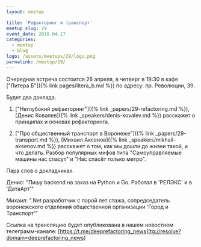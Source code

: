 ```yaml
---
layout: meetup

title: 'Рефакторинг и транспорт'
meetup_slug: 29
event_date: 2018.04.17
categories:
  - meetup
  - blog
logo: /assets/meetups/29/logo.png
permalink: /meetup/29/
---
```


Очередная встреча состоится 26 апреля, в четверг в 19:30 в кафе ["Литера Б"]({% link pages/litera_b.md %}) по адресу: пр. Революции, 39.

Будет два доклада.

1. ["Неглубокий рефакторинг"]({% link _papers/29-refactoring.md %}), [Денис Ковалев]({% link _speakers/denis-kovalev.md %}) расскажет о принципах и основах рефакторинга.

2. ["Про общественный транспорт в Воронеже"]({% link _papers/29-transport.md %}), [Михаил Аксенов]({% link _speakers/mikhail-aksenov.md %}) расскажет о том, как мы дошли до жизни такой, и что делать. Разбор популярных мифов типа "Самоуправляемые машины нас спасут" и "Нас спасёт только метро".


Пара слов о докладчиках.

Денис: "Пишу backend на заказ на Python и Go. Работал в 'РЕЛЭКС' и в 'ДатаАрт'"

Михаил: ".Net разработчик с парой лет стажа, сопредседатель воронежского отделения общественной организации 'Город и Транспорт'"

Ссылка на трансляцию будет опубликована в нашем новостном телеграмм-канале: [https://t.me/deeprefactoring_news](tg://resolve?domain=deeprefactoring_news)


